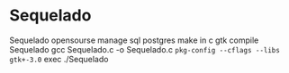 # Sequelado
Sequelado opensourse manage sql postgres
make in c gtk
compile Sequelado gcc Sequelado.c -o Sequelado.c `pkg-config --cflags --libs gtk+-3.0`
exec ./Sequelado

